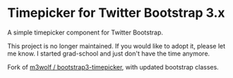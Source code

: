 Timepicker for Twitter Bootstrap 3.x
=======

A simple timepicker component for Twitter Bootstrap.

This project is no longer maintained. If you would like to adopt it, please let me know. I started grad-school and just don't have the time anymore.

Fork of <a href="http://m3wolf.github.com/bootstrap3-timepicker">m3wolf / bootstrap3-timepicker</a>, with updated bootstrap classes.


